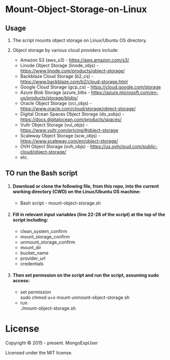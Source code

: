 # Mount-Object-Storage-on-Linux


## Usage
1) The script mounts object storage on Linux/Ubuntu OS directory. 

2) Object storage by various cloud providers include: <br>
    - Amazon S3 (aws_s3) - https://aws.amazon.com/s3/ <br>
    - Linode Object Storage (linode_objs) - https://www.linode.com/products/object-storage/ <br>
    - Backblaze Cloud Storage (b2_cs) - https://www.backblaze.com/b2/cloud-storage.html <br>
    - Google Cloud Storage (gcp_cs) - https://cloud.google.com/storage<br>
    - Azure Blob Storage (azure_blbs - https://azure.microsoft.com/en-us/products/storage/blobs/ <br>
    - Oracle Object Storage (oci_objs) - https://www.oracle.com/cloud/storage/object-storage/<br>
    - Digital Ocean Spaces Object Storage (do_sobjs) - https://docs.digitalocean.com/products/spaces/ <br>
    - Vultr Object Storage (vul_objs) - https://www.vultr.com/pricing/#object-storage <br>
    - Scaleway Object Storage (scw_objs) - https://www.scaleway.com/en/object-storage/ <br>
    - OVH Object Storage (ovh_objs) - https://us.ovhcloud.com/public-cloud/object-storage/ <br>
    - etc. <br>


## TO run the Bash script

1) #### Download or clone the following file, from this repo, into the current working directory (CWD) on the Linux/Ubuntu OS machine: <br>
   - Bash script - mount-object-storage.sh<br>
   
2) #### Fill in relevant input variables (line 22-28 of the script) at the top of the script including: <br>
   - clean_system_confirm
   - mount_storage_confirm
   - unmount_storage_confirm
   - mount_dir
   - bucket_name
   - provider_url
   - credentials

4) #### Then set permssion on the script and run the script, assuming sudo access: <br>
   - set permission <br>
   sudo chmod u+x mount-unmount-object-storage.sh     
   - run <br>
   ./mount-object-storage.sh


# License

Copyright © 2015 - present. MongoExpUser

Licensed under the MIT license.
